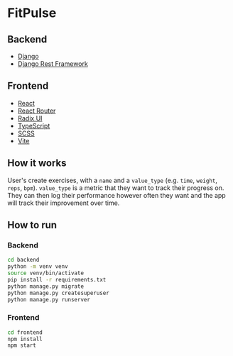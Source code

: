 # FitPulse

## Backend

- [Django](https://www.djangoproject.com/)
- [Django Rest Framework](https://www.django-rest-framework.org/)

## Frontend

- [React](https://reactjs.org/)
- [React Router](https://reactrouter.com/)
- [Radix UI](https://radix-ui.com/)
- [TypeScript](https://www.typescriptlang.org/)
- [SCSS](https://sass-lang.com/)
- [Vite](https://vitejs.dev/)

## How it works

User's create exercises, with a `name` and a `value_type` (e.g. `time`, `weight`, `reps`, `bpm`). `value_type` is a metric that they want to track their progress on. They can then log their performance however often they want and the app will track their improvement over time.

## How to run

### Backend

```bash
cd backend
python -m venv venv
source venv/bin/activate
pip install -r requirements.txt
python manage.py migrate
python manage.py createsuperuser
python manage.py runserver
```

### Frontend

```bash
cd frontend
npm install
npm start
```
